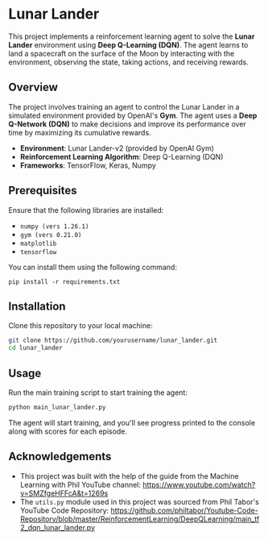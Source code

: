 # Lunar Lander

This project implements a reinforcement learning agent to solve the **Lunar Lander** environment using **Deep Q-Learning (DQN)**. The agent learns to land a spacecraft on the surface of the Moon by interacting with the environment, observing the state, taking actions, and receiving rewards.

## Overview
The project involves training an agent to control the Lunar Lander in a simulated environment provided by OpenAI's **Gym**. The agent uses a **Deep Q-Network (DQN)** to make decisions and improve its performance over time by maximizing its cumulative rewards.

- **Environment**: Lunar Lander-v2 (provided by OpenAI Gym)
- **Reinforcement Learning Algorithm**: Deep Q-Learning (DQN)
- **Frameworks**: TensorFlow, Keras, Numpy

## Prerequisites
Ensure that the following libraries are installed:

- `numpy (vers 1.26.1)`
- `gym (vers 0.21.0)`
- `matplotlib`
- `tensorflow`

You can install them using the following command:

`pip install -r requirements.txt`

## Installation
Clone this repository to your local machine:

   ```bash
   git clone https://github.com/yourusername/lunar_lander.git
   cd lunar_lander
   ```

## Usage
Run the main training script to start training the agent:

```bash
python main_lunar_lander.py
```

The agent will start training, and you'll see progress printed to the console along with scores for each episode.

## Acknowledgements
- This project was built with the help of the guide from the Machine Learning with Phil YouTube channel: https://www.youtube.com/watch?v=SMZfgeHFFcA&t=1269s
- The `utils.py` module used in this project was sourced from Phil Tabor's YouTube Code Repository: https://github.com/philtabor/Youtube-Code-Repository/blob/master/ReinforcementLearning/DeepQLearning/main_tf2_dqn_lunar_lander.py

